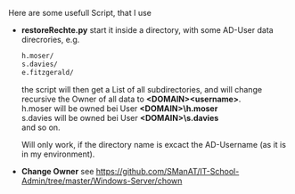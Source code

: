 Here are some usefull Script, that I use

- **restoreRechte.py**
  start it inside a directory, with some AD-User data direcrories, e.g.
  ```bash
  h.moser/
  s.davies/
  e.fitzgerald/
  ```
  the script will then get a List of all subdirectories, and will change recursive the Owner
  of all data to **\<DOMAIN>\<username>**.  
  h.moser will be owned bei User **\<DOMAIN>\h.moser**  
  s.davies will be owned bei User **\<DOMAIN>\s.davies**  
  and so on.

  Will only work, if the directory name is excact the AD-Username (as it is in my environment).

- **Change Owner**
  see <https://github.com/SManAT/IT-School-Admin/tree/master/Windows-Server/chown>

